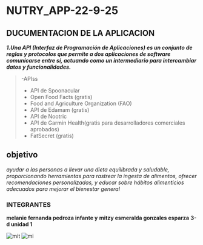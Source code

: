# NUTRY_APP-22-9-25

## DUCUMENTACION DE LA APLICACION
***1.Una API (Interfaz de Programación de Aplicaciones) es un conjunto de reglas y protocolos que permite a dos aplicaciones de software comunicarse entre sí, actuando como un intermediario para intercambiar datos y funcionalidades.***
 >-APIss
>- API de Spoonacular
>- Open Food Facts (gratis)
>-  Food and Agriculture Organization (FAO)
>-   API de Edamam (gratis)
>-   API de Nootric
>-   API de Garmin Health(gratis para desarrolladores comerciales aprobados)
>-    FatSecret  (gratis)



## objetivo
*ayudar a las personas a llevar una dieta equilibrada y saludable, proporcionando herramientas para rastrear la ingesta de alimentos, ofrecer recomendaciones personalizadas, y educar sobre hábitos alimenticios adecuados para mejorar el bienestar general*
### INTEGRANTES
**melanie fernanda pedroza infante   y**  **mitzy esmeralda gonzales esparza** **3-d  unidad 1** 

![mit](https://github.com/user-attachments/assets/0c06893a-f732-48f9-93d8-3c49c660e296)
![mi](https://github.com/user-attachments/assets/26ade633-7852-453e-b729-761b86a06719)
